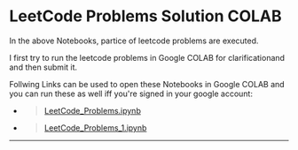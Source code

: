 # LeetCode Problems Solution COLAB

In the above Notebooks, partice of leetcode problems are executed.

I first try to run the leetcode problems in Google COLAB for clarificationand and then submit it.

Follwing Links can be used to open these Notebooks in Google COLAB and you can run these as well iff you're signed in your google account:
  - > [LeetCode_Problems.ipynb](https://colab.research.google.com/github/DaudAhmad0303/LeetCode-Problems-Solution-colab/blob/master/LeetCode_Problems.ipynb)
  - > [LeetCode_Problems_1.ipynb](https://colab.research.google.com/github/DaudAhmad0303/LeetCode-Problems-Solution-colab/blob/master/LeetCode_Problems_1.ipynb)


---
